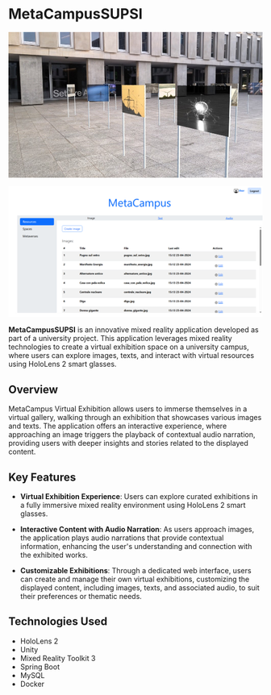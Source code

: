# MetaCampusSUPSI

![MetaCampusSUPSI](images/virtual_exhibition.jpg)  

![MetaCampusSUPSI](images/web_ui.png)


**MetaCampusSUPSI** is an innovative mixed reality application developed as part of a university project. This application leverages mixed reality technologies to create a virtual exhibition space on a university campus, where users can explore images, texts, and interact with virtual resources using HoloLens 2 smart glasses.

## Overview
MetaCampus Virtual Exhibition allows users to immerse themselves in a virtual gallery, walking through an exhibition that showcases various images and texts. The application offers an interactive experience, where approaching an image triggers the playback of contextual audio narration, providing users with deeper insights and stories related to the displayed content.

## Key Features
- **Virtual Exhibition Experience**: Users can explore curated exhibitions in a fully immersive mixed reality environment using HoloLens 2 smart glasses.

- **Interactive Content with Audio Narration**: As users approach images, the application plays audio narrations that provide contextual information, enhancing the user's understanding and connection with the exhibited works.

- **Customizable Exhibitions**: Through a dedicated web interface, users can create and manage their own virtual exhibitions, customizing the displayed content, including images, texts, and associated audio, to suit their preferences or thematic needs.

## Technologies Used
- HoloLens 2
- Unity
- Mixed Reality Toolkit 3
- Spring Boot
- MySQL
- Docker